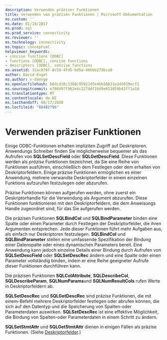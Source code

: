 ```yaml
---
description: Verwenden präziser Funktionen
title: Verwenden von präzisen Funktionen | Microsoft-Dokumentation
ms.custom: ''
ms.date: 01/19/2017
ms.prod: sql
ms.prod_service: connectivity
ms.reviewer: ''
ms.technology: connectivity
ms.topic: conceptual
helpviewer_keywords:
- concise functions [ODBC]
- functions [ODBC], concise functions
- descriptors [ODBC], concise functions
ms.assetid: 31ac070f-8c59-4fd5-bd5a-466bb27dbca0
author: David-Engel
ms.author: v-daenge
ms.openlocfilehash: b0dcd16c1380c95921d5e4bb58831e2dd939ecf1
ms.sourcegitcommit: e700497f962e4c2274df16d9e651059b42ff1a10
ms.translationtype: MT
ms.contentlocale: de-DE
ms.lasthandoff: 08/17/2020
ms.locfileid: "88482796"
---
```

# <a name="using-concise-functions"></a>Verwenden präziser Funktionen
Einige ODBC-Funktionen erhalten impliziten Zugriff auf Deskriptoren. Anwendungs Schreiber finden Sie möglicherweise bequemer als das Aufrufen von **SQLSetDescField** oder **SQLGetDescField**. Diese Funktionen werden als *präzise* Funktionen bezeichnet, da Sie eine Reihe von Funktionen ausführen, einschließlich dem Festlegen oder dem erhalten von Deskriptorfeldern. Einige präzise Funktionen ermöglichen es einer Anwendung, mehrere verwandte Deskriptorfelder in einem einzelnen Funktions aufzurufen festzulegen oder abzurufen.  
  
 Präzise Funktionen können aufgerufen werden, ohne zuerst ein Deskriptorhandle für die Verwendung als Argument abzurufen. Diese Funktionen funktionieren mit den Deskriptorfeldern, die dem Anweisungs Handle zugeordnet sind, für das Sie aufgerufen werden.  
  
 Die präzisen Funktionen **SQLBindCol** und **SQLBindParameter** binden eine Spalte oder einen Parameter durch Festlegen der Deskriptorfelder, die ihren Argumenten entsprechen. Jede dieser Funktionen führt mehr Aufgaben aus, als einfach nur Deskriptoren festzulegen. **SQLBindCol** und **SQLBindParameter** stellen eine umfassende Spezifikation der Bindung einer Datenspalte oder eines dynamischen Parameters bereit. Eine Anwendung kann jedoch einzelne Details einer Bindung durch Aufrufen von **SQLSetDescField** oder **SQLSetDescRec** ändern und eine Spalte oder einen Parameter vollständig binden, indem er eine Reihe geeigneter Aufrufe dieser Funktionen durchführen kann.  
  
 Die präzisen Funktionen **SQLColAttribute**, **SQLDescribeCol**, **SQLDescribeParam**, **SQLNumParams**und **SQLNumResultCols** rufen Werte in Deskriptorfeldern ab.  
  
 **SQLSetDescRec** und **SQLGetDescRec** sind präzise Funktionen, die mit einem-Befehl mehrere Deskriptorfelder festlegen oder abrufen können, die sich auf den Datentyp und die Speicherung von Spalten-oder Parameterdaten auswirken. **SQLSetDescRec** ist eine effektive Möglichkeit, die Bindung von Spalten-oder Parameterdaten in einem Schritt zu ändern.  
  
 **SQLSetStmtAttr** und **SQLGetStmtAttr** dienen in einigen Fällen als präzise Funktionen. (Siehe [Deskriptorfelder](../../../odbc/reference/develop-app/descriptor-fields.md).)
